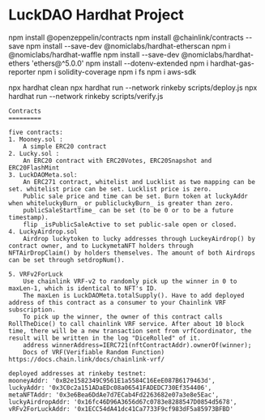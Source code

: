 LuckDAO Hardhat Project
=======================

npm install @openzeppelin/contracts
npm install @chainlink/contracts --save 
npm install --save-dev @nomiclabs/hardhat-etherscan 
npm i @nomiclabs/hardhat-waffle 
npm install --save-dev @nomiclabs/hardhat-ethers 'ethers@\^5.0.0' 
npm install --dotenv-extended
npm i hardhat-gas-reporter 
npm i solidity-coverage 
npm i fs 
npm i aws-sdk

<!-- deploy and verify contracts -->
npx hardhat clean 
npx hardhat run --network rinkeby scripts/deploy.js
npx hardhat run --network rinkeby scripts/verify.js


<!-- 
deploy at mainnet change to: --network mainnet
deploy parameters and deployed addresses are saved in scripts/deployParams.json

verify a single contract:
npx hardhat verify --network rinkeby --contract contracts/Mooney.sol:Mooney  <your deployed address> 
-->
```
Contracts
=========

five contracts: 
1. Mooney.sol :
	A simple ERC20 contract 
2. Lucky.sol :
	An ERC20 contract with ERC20Votes, ERC20Snapshot and ERC20FlashMint 
3. LuckDAOMeta.sol: 
	An ERC271 contract, whitelist and Lucklist as two mapping can be set. whitelist price can be set. Lucklist price is zero.
	Public sale price and time can be set. Burn token at luckyAddr when whiteluckyBurn_ or publicluckyBurn_ is greater than zero.
	publicSaleStartTime_ can be set (to be 0 or to be a future timestamp).
	flip _isPublicSaleActive to set public-sale open or closed. 
4. LuckyAirdrop.sol
	Airdrop luckytoken to lucky addresses through LuckeyAirdrop() by contract owner, and to LuckymetaNFT holders through 	NFTAirDropClaim() by holders themselves. The amount of both Airdrops can be set through setdropNum(). 

5. VRFv2ForLuck 
	Use chainlink VRF-v2 to randomly pick up the winner in 0 to maxLen-1, which is identical to NFT's ID. 
	The maxLen is LuckDAOMeta.totalSupply(). Have to add deployed address of this contract as a consumer to your Chainlink VRF subscription. 
	To pick up the winner, the owner of this contract calls RollTheDice() to call chainlink VRF service. After about 10 block time, there will be a new transaction sent from vrfCoordinator, the result will be written in the log "DiceRolled" of it.
    address winnerAddress=IERC721(nftContractAddr).ownerOf(winner);
    Docs of VRF(Verifiable Random Function) https://docs.chain.link/docs/chainlink-vrf/

deployed addresses at rinkeby testnet: 
mooneyAddr: '0xB2e1582349C9561E1a5584C16EeE087B6179463d',
luckyAddr: '0x3C0c2a151ADaEDc08a06541FADEDC730Ef354406', 
metaNFTAddr: '0x3e6Bea6DdAe7d7ECab4Fd2263682e07a3e8e5Eac', 
luckyAirdropAddr: '0x16fc46D96A3656d67c0783e8288547D0854d5678', 
vRFv2ForLuckAddr: '0x1ECC54dA41dc41Ca7733F9cf983dF5a85973BFBD'
